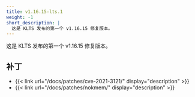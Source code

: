 ```yaml
---
title: v1.16.15-lts.1
weight: -1
short_description: |
  这是 KLTS 发布的第一个 v1.16.15 修复版本。
---
```


这是 KLTS 发布的第一个 v1.16.15 修复版本。

## 补丁

- {{< link url="/docs/patches/cve-2021-3121/" display="description" >}}
- {{< link url="/docs/patches/nokmem/" display="description" >}}
